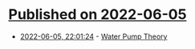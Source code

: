 # [Published on 2022-06-05](index.md)

* [2022-06-05, 22:01:24](https://news.ycombinator.com/item?id=31635242) - [Water Pump Theory](https://powerequipment.honda.com/pumps/pump-theory)
